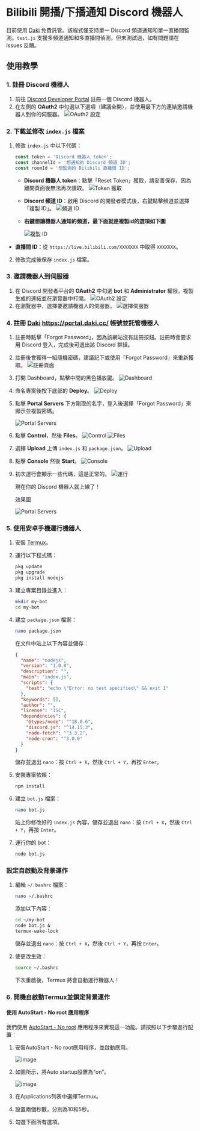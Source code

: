 # Bilibili 開播/下播通知 Discord 機器人

目前使用 [Daki](https://portal.daki.cc/) 免費託管。該程式僅支持單一 Discord 頻道通知和單一直播間監測。`test.js` 支援多頻道通知和多直播間偵測，但未測試過，如有問題請在 Issues 反饋。

## 使用教學

### 1. 註冊 Discord 機器人

1. 前往 [Discord Developer Portal](https://discord.com/developers/applications) 註冊一個 Discord 機器人。
2. 在左側的 **OAuth2** 中勾選以下選項（建議全開），並使用最下方的連結邀請機器人到你的伺服器。
   ![OAuth2 設定](https://github.com/user-attachments/assets/265e74af-725f-46db-bf90-a1cb2342bb79)

### 2. 下載並修改 `index.js` 檔案

1. 修改 `index.js` 中以下代碼：

    ```js
    const token = 'Discord 機器人 token';
    const channelId = '想通知的 Discord 頻道 ID';
    const roomId = '想監測的 Bilibili 直播間 ID';
    ```

   - **Discord 機器人 token**：點擊「Reset Token」獲取，請妥善保存，因為離開頁面後無法再次讀取。 ![Token 獲取](https://github.com/user-attachments/assets/33c92d70-7d41-43a1-a609-eddc676a5538)
   - **Discord 頻道 ID**：啟用 Discord 的開發者模式後，右鍵點擊頻道並選擇「複製 ID」。 ![頻道 ID](https://github.com/user-attachments/assets/a79ee7e9-13ce-413b-bb6e-d8ea88b43703) 
   - **右鍵想讓機器人通知的頻道，最下面就是複製id的選項如下圖**
     
     ![複製 ID](https://github.com/user-attachments/assets/10347246-6098-418b-a7b5-652d06993a78)

- **直播間 ID**：從 `https://live.bilibili.com/XXXXXXX` 中取得 `XXXXXXX`。

2. 修改完成後保存 `index.js` 檔案。

### 3. 邀請機器人到伺服器

1. 在 Discord 開發者平台的 **OAuth2** 中勾選 **bot** 和 **Administrator** 權限，複製生成的連結並在瀏覽器中打開。 ![OAuth2 設定](https://github.com/user-attachments/assets/b999dd5d-1705-4c88-b8f1-cca3c6e9b176)
2. 在瀏覽器中，選擇要邀請機器人的伺服器。 ![選擇伺服器](https://github.com/user-attachments/assets/e54a1f00-fef9-43f4-b338-46750992e58a)

### 4. 註冊 [Daki](https://portal.daki.cc/) https://portal.daki.cc/ 帳號並託管機器人

1. 註冊時點擊「Forgot Password」，因為該網站沒有註冊按鈕。註冊時會要求用 Discord 登入，完成後可退出該 Discord 群組。
2. 註冊後會獲得一組隨機密碼，建議記下或使用「Forgot Password」來重新獲取。 ![註冊頁面](https://github.com/user-attachments/assets/8d2337a8-878f-48fb-be06-9d1b9f4eb8db)
3. 打開 Dashboard，點擊中間的黑色播放鍵。 ![Dashboard](https://github.com/user-attachments/assets/3cbfe0e5-90d6-4d64-aa6a-0257648daff0)
4. 命名專案後按下底部的 **Deploy**。 ![Deploy](https://github.com/user-attachments/assets/7153236c-0d96-420e-8517-8363ad3bf277)
5. 點擊 **Portal Servers** 下方剛取的名字，登入後選擇「Forgot Password」來顯示並複製密碼。
   
   ![Portal Servers](https://github.com/user-attachments/assets/62d7f314-200d-4eff-a7af-ea9076efad0a)
   
6. 點擊 **Control**，然後 **Files**。 ![Control](https://github.com/user-attachments/assets/da0dc96d-2306-4ada-9ae5-7800f45a26ed) ![Files](https://github.com/user-attachments/assets/6e8485b8-ce7e-455a-ae97-841d8125b16d)
7. 選擇 **Upload** 上傳 `index.js` 和 `package.json`。 ![Upload](https://github.com/user-attachments/assets/900cc8e9-5516-4b10-9fec-18176c2f0e57)
8. 點擊 **Console** 然後 **Start**。 ![Console](https://github.com/user-attachments/assets/326c84ee-8439-4dca-8f91-36589b98cae6)
9. 初次運行會顯示一些代碼，這是正常的。 ![運行](https://github.com/user-attachments/assets/0e81296b-eb98-4392-819e-83a78ee4e875)

   現在你的 Discord 機器人就上線了！ 

   
   效果圖
   
   ![Portal Servers](https://github.com/user-attachments/assets/8c3a4521-ff0f-4b04-b294-731d5305cd3d)

### 5. 使用安卓手機運行機器人

1. 安裝 [Termux](https://play.google.com/store/apps/details?id=com.termux&hl=zh_TW)。
2. 運行以下程式碼：

    ```sh
    pkg update
    pkg upgrade
    pkg install nodejs
    ```

3. 建立專案目錄並進入：

    ```sh
    mkdir my-bot
    cd my-bot
    ```

4. 建立 `package.json` 檔案：

    ```sh
    nano package.json
    ```

    在文件中貼上以下內容並儲存：

    ```json
    {
      "name": "nodejs",
      "version": "1.0.0",
      "description": "",
      "main": "index.js",
      "scripts": {
        "test": "echo \"Error: no test specified\" && exit 1"
      },
      "keywords": [],
      "author": "",
      "license": "ISC",
      "dependencies": {
        "@types/node": "^18.0.6",
        "discord.js": "^14.15.3",
        "node-fetch": "^3.3.2",
        "node-cron": "^3.0.0"
      }
    }
    ```

    儲存並退出 `nano`：按 `Ctrl + X`，然後 `Ctrl + Y`，再按 `Enter`。

5. 安裝專案依賴：

    ```sh
    npm install
    ```

6. 建立 `bot.js` 檔案：

    ```sh
    nano bot.js
    ```

    貼上你修改好的 `index.js` 內容，儲存並退出 `nano`：按 `Ctrl + X`，然後 `Ctrl + Y`，再按 `Enter`。

7. 運行你的 bot：

    ```sh
    node bot.js
    ```

### 設定自啟動及背景運作

1. 編輯 `~/.bashrc` 檔案：

    ```sh
    nano ~/.bashrc
    ```

    添加以下內容：

    ```sh
    cd ~/my-bot
    node bot.js &
    termux-wake-lock
    ```

    儲存並退出 `nano`：按 `Ctrl + X`，然後 `Ctrl + Y`，再按 `Enter`。

2. 使更改生效：

    ```sh
    source ~/.bashrc
    ```

    下次重啟後，Termux 將會自動運行機器人！

### 6. 開機自啟動Termux並鎖定背景運作

#### 使用 AutoStart - No root 應用程序

我們使用 [AutoStart - No root](https://play.google.com/store/apps/details?id=com.autostart&hl=zh_TW) 應用程序來實現這一功能。請按照以下步驟進行配置：

1. 安裝AutoStart - No root應用程序，並啟動應用。

   ![image](https://github.com/user-attachments/assets/690df809-4f63-4820-a355-a2a6ef61c0cd)

2. 如圖所示，將Auto startup設置為“on”。

   ![image](https://github.com/user-attachments/assets/1e4b67a6-b13c-4c65-ad48-42f8b83f37a1)

3. 在Applications列表中選擇Termux。
4. 設置兩個秒數，分別為10和5秒。
5. 勾選下面所有選項。

